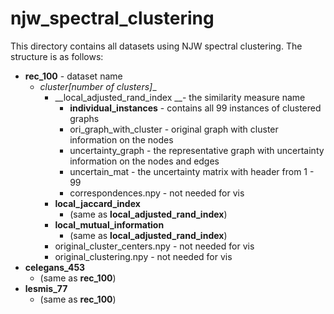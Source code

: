 # njw_spectral_clustering

This directory contains all datasets using NJW spectral clustering. The structure is as follows:

+ __rec_100__ - dataset name
  + __cluster_[number of clusters]__
    + __local_adjusted_rand_index __- the similarity measure name
      + __individual_instances__ - contains all 99 instances of clustered graphs
      + ori_graph_with_cluster - original graph with cluster information on the nodes
      + uncertainty_graph - the representative graph with uncertainty information on the nodes and edges
      + uncertain_mat - the uncertainty matrix with header from 1 - 99
      + correspondences.npy - not needed for vis
    + __local_jaccard_index__
      + (same as __local_adjusted_rand_index__)
    + __local_mutual_information__
      + (same as __local_adjusted_rand_index__)
    + original_cluster_centers.npy - not needed for vis
    + original_clustering.npy - not needed for vis
+ __celegans_453__
  + (same as __rec_100__)
+ __lesmis_77__
  + (same as __rec_100__)

